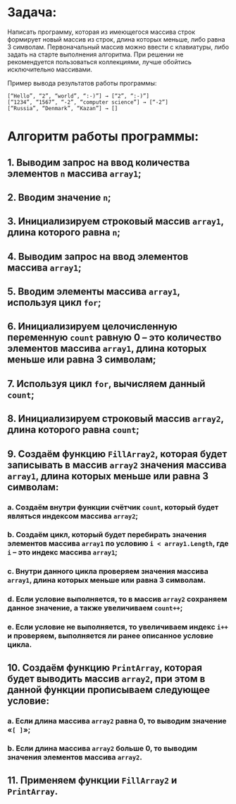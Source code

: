 # Задача: 
Написать программу, которая из имеющегося массива строк формирует новый массив из строк, длина которых меньше, либо равна 3 символам. Первоначальный массив можно ввести с клавиатуры, либо задать на старте выполнения алгоритма. При решении не рекомендуется пользоваться коллекциями, лучше обойтись исключительно массивами.

Пример вывода результатов работы программы: 
```
[“Hello”, “2”, “world”, “:-)”] → [“2”, “:-)”] 
[“1234”, “1567”, “-2”, “computer science”] → [“-2”] 
[“Russia”, “Denmark”, “Kazan”] → []
```

# Алгоритм работы программы:
## 1.	Выводим запрос на ввод количества элементов `n` массива `array1`;
## 2.	Вводим значение `n`;
## 3.	Инициализируем строковый массив `array1`, длина которого равна `n`;
## 4.	Выводим запрос на ввод элементов массива `array1`;
## 5.	Вводим элементы массива  `array1`, используя цикл `for`;
## 6.	Инициализируем целочисленную переменную `count` равную 0 – это количество элементов массива `array1`, длина которых меньше или равна 3 символам;
## 7.	Используя цикл `for`, вычисляем данный `count`;
## 8.	Инициализируем строковый массив `array2`, длина которого равна `count`;
## 9.	Создаём функцию `FillArray2`, которая будет записывать в массив `array2` значения массива `array1`, длина которых меньше или равна 3 символам:
### a.	Создаём внутри функции счётчик `count`, который будет являться индексом массива `array2`; 
### b.	Создаём цикл, который будет перебирать значения элементов массива `array1` по условию `i < array1.Length`, где `i` – это индекс массива `array1`;
### c.	Внутри данного цикла проверяем значения массива `array1`, длина которых меньше или равна 3 символам. 
### d.	Если условие выполняется, то в массив `array2` сохраняем данное значение, а также увеличиваем `count++`;
### e.	Если условие не выполняется, то увеличиваем индекс `i++` и проверяем, выполняется ли ранее описанное условие цикла.
## 10.	Создаём функцию `PrintArray`, которая будет выводить массив `array2`, при этом в данной функции прописываем следующее условие:
### a.	Если длина массива `array2` равна 0, то выводим значение «`[ ]`»;
### b.	Если длина массива `array2` больше 0, то выводим значения элементов массива `array2`.
## 11.	Применяем функции `FillArray2` и `PrintArray`.
